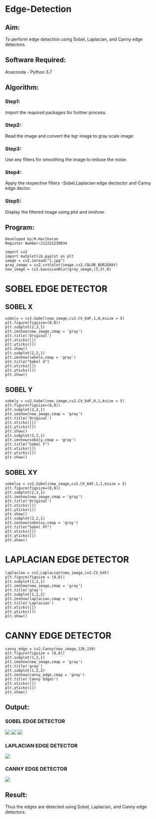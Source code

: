 # Edge-Detection
## Aim:
To perform edge detection using Sobel, Laplacian, and Canny edge detectors.

## Software Required:
Anaconda - Python 3.7

## Algorithm:
### Step1:
Import the required packages for further process.

### Step2:
Read the image and convert the bgr image to gray scale image.

### Step3:
Use any filters for smoothing the image to reduse the noise.

### Step4:
Apply the respective filters -Sobel,Laplacian edge dectector and Canny edge dector.

### Step5:
Display the filtered image using plot and imshow.

 
## Program:
```
Developed by:M.Hariharan
Register Number:212221230034
```
```
import cv2
import matplotlib.pyplot as plt
image = cv2.imread("1.jpg")
gray_image = cv2.cvtColor(image,cv2.COLOR_BGR2GRAY)
new_image = cv2.GaussianBlur(gray_image,(3,3),0)
```
# SOBEL EDGE DETECTOR
## SOBEL X
```
sobelx = cv2.Sobel(new_image,cv2.CV_64F,1,0,ksize = 5)
plt.figure(figsize=(8,8))
plt.subplot(2,2,1)
plt.imshow(new_image,cmap = 'gray')
plt.title('Original')
plt.xticks([])
plt.yticks([])
plt.show()
plt.subplot(2,2,1)
plt.imshow(sobelx,cmap = 'gray')
plt.title("Sobel X")
plt.xticks([])
plt.yticks([])
plt.show()
```
## SOBEL Y
```
sobely = cv2.Sobel(new_image,cv2.CV_64F,0,1,ksize = 5)
plt.figure(figsize=(8,8))
plt.subplot(2,2,1)
plt.imshow(new_image,cmap = 'gray')
plt.title('Original')
plt.xticks([])
plt.yticks([])
plt.show()
plt.subplot(2,2,1)
plt.imshow(sobely,cmap = 'gray')
plt.title("Sobel Y")
plt.xticks([])
plt.yticks([])
plt.show()
```
## SOBEL XY
```
sobelxy = cv2.Sobel(new_image,cv2.CV_64F,1,1,ksize = 5)
plt.figure(figsize=(8,8))
plt.subplot(2,2,1)
plt.imshow(new_image,cmap = 'gray')
plt.title('Original')
plt.xticks([])
plt.yticks([])
plt.show()
plt.subplot(2,2,1)
plt.imshow(sobelxy,cmap = 'gray')
plt.title("Sobel XY")
plt.xticks([])
plt.yticks([])
plt.show()
```
# LAPLACIAN EDGE DETECTOR
```
laplacian = cv2.Laplacian(new_image,cv2.CV_64F)
plt.figure(figsize = (8,8))
plt.subplot(1,2,1)
plt.imshow(new_image,cmap = 'gray')
plt.title('gray')
plt.subplot(1,2,2)
plt.imshow(laplacian,cmap = 'gray')
plt.title('Laplacian')
plt.xticks([])
plt.yticks([])
plt.show()
```

# CANNY EDGE DETECTOR
```
canny_edge = cv2.Canny(new_image,120,150)
plt.figure(figsize = (8,8))
plt.subplot(1,2,1)
plt.imshow(new_image,cmap = 'gray')
plt.title('gray')
plt.subplot(1,2,2)
plt.imshow(canny_edge,cmap = 'gray')
plt.title('Canny Edges')
plt.xticks([])
plt.yticks([])
plt.show()
```
## Output:
### SOBEL EDGE DETECTOR
![](1.png)
![](2.png)
![](3.png)

### LAPLACIAN EDGE DETECTOR
![](4.png)


### CANNY EDGE DETECTOR
![](5.png)

## Result:
Thus the edges are detected using Sobel, Laplacian, and Canny edge detectors.
